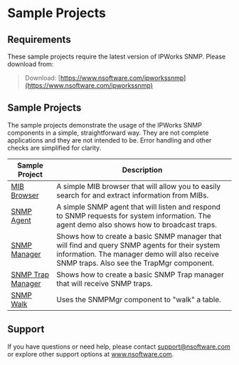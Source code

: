 # Sample Projects

## Requirements
These sample projects require the latest version of IPWorks SNMP.  Please download from:

> Download: [https://www.nsoftware.com/ipworkssnmp](https://www.nsoftware.com/ipworkssnmp)

## Sample Projects
The sample projects demonstrate the usage of the IPWorks SNMP components in a simple, 
straightforward way.  They are not complete applications and they are not intended to be.
Error handling and other checks are simplified for clarity.

| Sample Project | Description |
| --- | --- |
| [MIB Browser](./MIB%20Browser) | A simple MIB browser that will allow you to easily search for and extract information from MIBs. |
| [SNMP Agent](./SNMP%20Agent) | A simple SNMP agent that will listen and respond to SNMP requests for system information.  The agent demo also shows how to broadcast traps. |
| [SNMP Manager](./SNMP%20Manager) | Shows how to create a basic SNMP manager that will find and query SNMP agents for their system information.  The manager demo will also receive SNMP traps.  Also see the TrapMgr component. |
| [SNMP Trap Manager](./SNMP%20Trap%20Manager) | Shows how to create a basic SNMP Trap manager that will receive SNMP traps. |
| [SNMP Walk](./SNMP%20Walk) | Uses the SNMPMgr component to "walk" a table. |

## Support
If you have questions or need help, please contact support@nsoftware.com or explore other support options 
at www.nsoftware.com.
